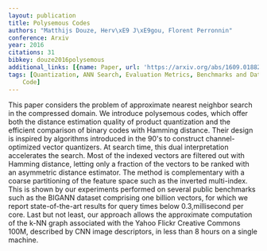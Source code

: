 ```yaml
---
layout: publication
title: Polysemous Codes
authors: "Matthijs Douze, Herv\xE9 J\xE9gou, Florent Perronnin"
conference: Arxiv
year: 2016
citations: 31
bibkey: douze2016polysemous
additional_links: [{name: Paper, url: 'https://arxiv.org/abs/1609.01882'}]
tags: [Quantization, ANN Search, Evaluation Metrics, Benchmarks and Datasets, Has
    Code]
---
```

This paper considers the problem of approximate nearest neighbor search in
the compressed domain. We introduce polysemous codes, which offer both the
distance estimation quality of product quantization and the efficient
comparison of binary codes with Hamming distance. Their design is inspired by
algorithms introduced in the 90's to construct channel-optimized vector
quantizers. At search time, this dual interpretation accelerates the search.
Most of the indexed vectors are filtered out with Hamming distance, letting
only a fraction of the vectors to be ranked with an asymmetric distance
estimator.
  The method is complementary with a coarse partitioning of the feature space
such as the inverted multi-index. This is shown by our experiments performed on
several public benchmarks such as the BIGANN dataset comprising one billion
vectors, for which we report state-of-the-art results for query times below
0.3\,millisecond per core. Last but not least, our approach allows the
approximate computation of the k-NN graph associated with the Yahoo Flickr
Creative Commons 100M, described by CNN image descriptors, in less than 8 hours
on a single machine.